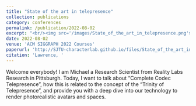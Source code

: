 ```yaml
---
title: "State of the art in telepresence"
collection: publications
category: conferences
permalink: /publication/2022-08-02
excerpt: "<br/><img src='/images/State_of_the_art_in_telepresence.png'>"
date: 2022-08-02
venue: 'ACM SIGGRAPH 2022 Courses'
paperurl: 'http://SJTU-characterlab.github.io/files/State_of_the_art_in_telepresence.pdf'
citation: 'Lawrence, '
---
```


Welcome everybody! I am Michael a Research Scientist from Reality Labs Research in Pittsburgh. Today, I want to talk about “Complete Codec Telepresence”, how this is related to the concept of the “Trinity of Telepresence”, and provide you with a deep dive into our technology to render photorealistic avatars and spaces.

